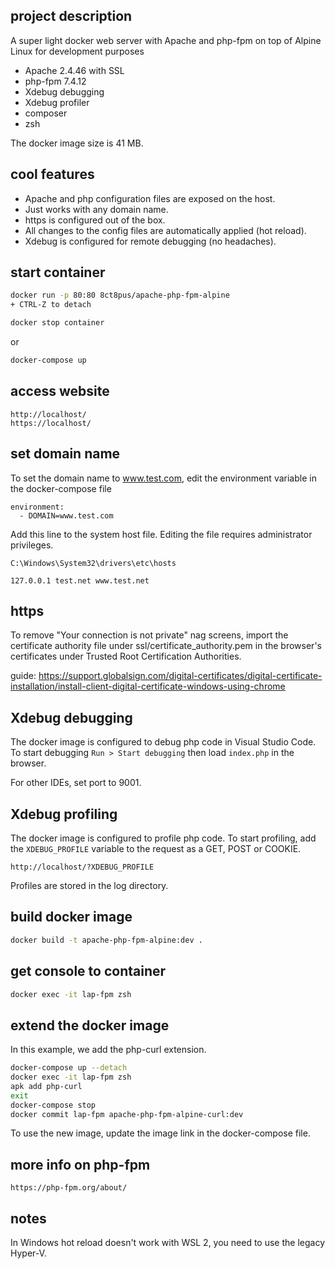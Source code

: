 ## project description

A super light docker web server with Apache and php-fpm on top of Alpine Linux for development purposes

- Apache 2.4.46 with SSL
- php-fpm 7.4.12
- Xdebug debugging
- Xdebug profiler
- composer
- zsh

The docker image size is 41 MB.

## cool features

- Apache and php configuration files are exposed on the host.
- Just works with any domain name.
- https is configured out of the box.
- All changes to the config files are automatically applied (hot reload).
- Xdebug is configured for remote debugging (no headaches).

## start container

```bash
docker run -p 80:80 8ct8pus/apache-php-fpm-alpine
+ CTRL-Z to detach

docker stop container
```
or
```bash
docker-compose up
```

## access website

    http://localhost/
    https://localhost/

## set domain name

To set the domain name to www.test.com, edit the environment variable in the docker-compose file

    environment:
      - DOMAIN=www.test.com

Add this line to the system host file. Editing the file requires administrator privileges.

    C:\Windows\System32\drivers\etc\hosts

    127.0.0.1 test.net www.test.net

## https

To remove "Your connection is not private" nag screens, import the certificate authority file under ssl/certificate_authority.pem in the browser's certificates under Trusted Root Certification Authorities.

guide: https://support.globalsign.com/digital-certificates/digital-certificate-installation/install-client-digital-certificate-windows-using-chrome

## Xdebug debugging

The docker image is configured to debug php code in Visual Studio Code.
To start debugging `Run > Start debugging` then load `index.php` in the browser.

For other IDEs, set port to 9001.

## Xdebug profiling

The docker image is configured to profile php code.
To start profiling, add the `XDEBUG_PROFILE` variable to the request as a GET, POST or COOKIE.

    http://localhost/?XDEBUG_PROFILE

Profiles are stored in the log directory.

## build docker image

```bash
docker build -t apache-php-fpm-alpine:dev .
```

## get console to container

```bash
docker exec -it lap-fpm zsh
```

## extend the docker image

In this example, we add the php-curl extension.

```bash
docker-compose up --detach
docker exec -it lap-fpm zsh
apk add php-curl
exit
docker-compose stop
docker commit lap-fpm apache-php-fpm-alpine-curl:dev
```

To use the new image, update the image link in the docker-compose file.

## more info on php-fpm

    https://php-fpm.org/about/

## notes

In Windows hot reload doesn't work with WSL 2, you need to use the legacy Hyper-V.


